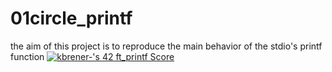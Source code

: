 # 01circle_printf
the aim of this project is to reproduce the main behavior of the stdio's printf function
[![kbrener-'s 42 ft_printf Score](https://badge42.coday.fr/api/v2/clvc5u5k11971901p4e3qam41c/project/3365254)](https://github.com/Coday-meric/badge42)
